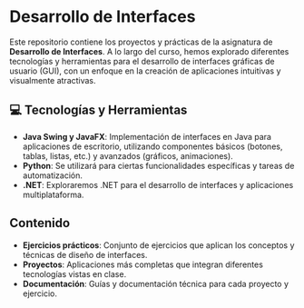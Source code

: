 # Desarrollo de Interfaces

Este repositorio contiene los proyectos y prácticas de la asignatura de **Desarrollo de Interfaces**. A lo largo del curso, hemos explorado diferentes tecnologías y herramientas para el desarrollo de interfaces gráficas de usuario (GUI), con un enfoque en la creación de aplicaciones intuitivas y visualmente atractivas.

## 💻 Tecnologías y Herramientas
- **Java Swing y JavaFX**: Implementación de interfaces en Java para aplicaciones de escritorio, utilizando componentes básicos (botones, tablas, listas, etc.) y avanzados (gráficos, animaciones).
- **Python**: Se utilizará para ciertas funcionalidades específicas y tareas de automatización.
- **.NET**: Exploraremos .NET para el desarrollo de interfaces y aplicaciones multiplataforma.

## Contenido
- **Ejercicios prácticos**: Conjunto de ejercicios que aplican los conceptos y técnicas de diseño de interfaces.
- **Proyectos**: Aplicaciones más completas que integran diferentes tecnologías vistas en clase.
- **Documentación**: Guías y documentación técnica para cada proyecto y ejercicio.
